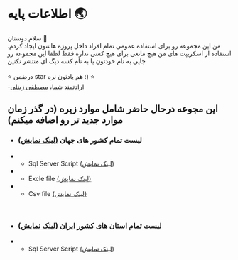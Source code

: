 # اطلاعات پایه 🌏

سلام دوستان 🤠
<br>
من این مجموعه رو برای استفاده عمومی تمام افراد داخل پروژه هاشون ایجاد کردم. استفاده از اسکریپت های من هیچ مانعی برای هیچ کسی نداره فقط لطفا این مجموعه رو جایی به نام خودتون یا به نام کسه دیگ ای منتشر نکنین
<br>
<br>
⭐️ درضمن star هم یادتون نره :) ⭐️
<br>
-ارادتمند شما،
 [مصطفی زینلی](https://IMustafa.net)
<br>

## این مجوعه درحال حاضر شامل موارد زیره (در گذر زمان موارد جدید تر رو اضافه میکنم)

- ### لیست تمام کشور های جهان [(لینک نمایش)](https://github.com/mzeynali-ir/BasicInformation/tree/main/src/Countries)
- - Sql Server Script [(لینک نمایش)](https://github.com/mzeynali-ir/BasicInformation/tree/main/src/Countries/Scripts/SqlServer)
- - Excle file [(لینک نمایش)](https://github.com/mzeynali-ir/BasicInformation/tree/main/src/Countries/Scripts/Excel)
- - Csv file [(لینک نمایش)](https://github.com/mzeynali-ir/BasicInformation/tree/main/src/Countries/Scripts/Csv)

<br>

- ### لیست تمام استان های کشور ایران [(لینک نمایش)](https://github.com/mzeynali-ir/BasicInformation/tree/main/src/Provinces)
- - Sql Server Script [(لینک نمایش)](https://github.com/mzeynali-ir/BasicInformation/tree/main/src/Provinces/Scripts/SqlServer)


